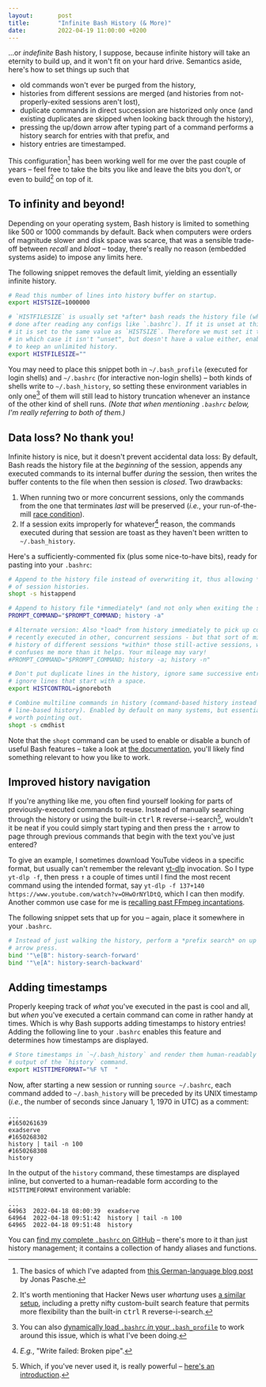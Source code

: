 ```yaml
---
layout:       post
title:        "Infinite Bash History (& More)"
date:         2022-04-19 11:00:00 +0200
---
```


...or *indefinite* Bash history, I suppose, because infinite history will take an eternity to build up, and it won't fit on your hard drive. Semantics aside, here's how to set things up such that

* old commands won't ever be purged from the history, 
* histories from different sessions are merged (and histories from not-properly-exited sessions aren't lost), 
* duplicate commands in direct succession are historized only once (and existing duplicates are skipped when looking back through the history), 
* pressing the up/down arrow after typing part of a command performs a history search for entries with that prefix, and
* history entries are timestamped.

This configuration[^origin] has been working well for me over the past couple of years – feel free to take the bits you like and leave the bits you don't, or even to build[^similar] on top of it.

[^origin]: The basics of which I've adapted from [this German-language blog post](https://blog.jonaspasche.com/2012/10/02/die-annalen-der-bash-geschichte/) by Jonas Pasche.

[^similar]: It's worth mentioning that Hacker News user *whartung* uses [a similar setup](https://news.ycombinator.com/item?id=30723234), including a pretty nifty custom-built search feature that permits more flexibility than the built-in <kbd>ctrl</kbd> <kbd>R</kbd> reverse-i-search.


## To infinity and beyond!

Depending on your operating system, Bash history is limited to something like 500 or 1000 commands by default. Back when computers were orders of magnitude slower and disk space was scarce, that was a sensible trade-off between *recall* and *bloat* – today, there's really no reason (embedded systems aside) to impose any limits here.

The following snippet removes the default limit, yielding an essentially infinite history.

```bash
# Read this number of lines into history buffer on startup.
export HISTSIZE=1000000

# `HISTFILESIZE` is usually set *after* bash reads the history file (which is
# done after reading any configs like `.bashrc`). If it is unset at this point,
# it is set to the same value as `HISTSIZE`. Therefore we must set it to `NIL`,
# in which case it isn't "unset", but doesn't have a value either, enabling us
# to keep an unlimited history.
export HISTFILESIZE=""
```

You may need to place this snippet both in `~/.bash_profile` (executed for login shells) and `~/.bashrc` (for interactive non-login shells) – both kinds of shells write to `~/.bash_history`, so setting these environment variables in only one[^link] of them will still lead to history truncation whenever an instance of the other kind of shell runs. *(Note that when mentioning `.bashrc` below, I'm really referring to both of them.)*

[^link]: You can also [dynamically load `.bashrc` *in* your `.bash_profile`](https://apple.stackexchange.com/a/51043) to work around this issue, which is what I've been doing.


## Data loss? No thank you!

Infinite history is nice, but it doesn't prevent accidental data loss: By default, Bash reads the history file at the *beginning* of the session, appends any executed commands to its internal buffer *during* the session, then writes the buffer contents to the file when then session is *closed*. Two drawbacks:

1. When running two or more concurrent sessions, only the commands from the one that terminates *last* will be preserved (*i.e.*, your run-of-the-mill [race condition](https://en.wikipedia.org/wiki/Race_condition#In_software)).
2. If a session exits improperly for whatever[^brokenpipe] reason, the commands executed during that session are toast as they haven't been written to `~/.bash_history`.

[^brokenpipe]: *E.g.*, "Write failed: Broken pipe".

Here's a sufficiently-commented fix (plus some nice-to-have bits), ready for pasting into your `.bashrc`:

```bash
# Append to the history file instead of overwriting it, thus allowing *merging*
# of session histories.
shopt -s histappend

# Append to history file *immediately* (and not only when exiting the shell).
PROMPT_COMMAND="$PROMPT_COMMAND; history -a"

# Alternate version: Also *load* from history immediately to pick up commands
# recently executed in other, concurrent sessions - but that sort of mixes the
# history of different sessions *within* those still-active sessions, which
# confuses me more than it helps. Your mileage may vary!
#PROMPT_COMMAND="$PROMPT_COMMAND; history -a; history -n"

# Don't put duplicate lines in the history, ignore same successive entries, and
# ignore lines that start with a space.
export HISTCONTROL=ignoreboth

# Combine multiline commands in history (command-based history instead of
# line-based history). Enabled by default on many systems, but essential, so
# worth pointing out.
shopt -s cmdhist
```

Note that the `shopt` command can be used to enable or disable a bunch of useful Bash features – take a look at [the documentation](https://www.gnu.org/software/bash/manual/html_node/The-Shopt-Builtin.html), you'll likely find something relevant to how you like to work.


## Improved history navigation

If you're anything like me, you often find yourself looking for parts of previously-executed commands to reuse. Instead of manually searching through the history or using the built-in <kbd>ctrl</kbd> <kbd>R</kbd> reverse-i-search[^reversei], wouldn't it be neat if you could simply start typing and then press the <kbd>↑</kbd> arrow to page through previous commands that begin with the text you've just entered?

[^reversei]: Which, if you've never used it, is really powerful – [here's an introduction](https://codeburst.io/use-reverse-i-search-to-quickly-navigate-through-your-history-917f4d7ffd37).

To give an example, I sometimes download YouTube videos in a specific format, but usually can't remember the relevant [yt-dlp](https://github.com/yt-dlp/yt-dlp) invocation. So I type `yt-dlp -f`, then press <kbd>↑</kbd> a couple of times until I find the most recent command using the intended format, say `yt-dlp -f 137+140 https://www.youtube.com/watch?v=OHwOrNYlDtQ`, which I can then modify. Another common use case for me is [recalling past FFmpeg incantations](https://github.com/doersino/ffmpeg-koraktor).

The following snippet sets that up for you – again, place it somewhere in your `.bashrc`.

```bash
# Instead of just walking the history, perform a *prefix search* on up and down
# arrow press.
bind '"\e[B": history-search-forward'
bind '"\e[A": history-search-backward'
```


## Adding timestamps

Properly keeping track of *what* you've executed in the past is cool and all, but *when* you've executed a certain command can come in rather handy at times. Which is why Bash supports adding timestamps to history entries! Adding the following line to your `.bashrc` enables this feature and determines how timestamps are displayed.

```bash
# Store timestamps in `~/.bash_history` and render them human-readably in the
# output of the `history` command.
export HISTTIMEFORMAT="%F %T  "
```

Now, after starting a new session or running `source ~/.bashrc`, each command added to `~/.bash_history` will be preceded by its UNIX timestamp (*i.e.*, the number of seconds since January 1, 1970 in UTC) as a comment:

```
...
#1650261639
exadserve
#1650268302
history | tail -n 100
#1650268308
history
```

In the output of the `history` command, these timestamps are displayed inline, but converted to a human-readable form according to the `HISTTIMEFORMAT` environment variable:

```
...
64963  2022-04-18 08:00:39  exadserve
64964  2022-04-18 09:51:42  history | tail -n 100
64965  2022-04-18 09:51:48  history
```

You can [find my complete `.bashrc` on GitHub](https://github.com/doersino/dotfiles/blob/master/.bashrc) – there's more to it than just history management; it contains a collection of handy aliases and functions.
